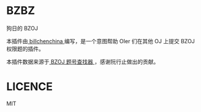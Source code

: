 # BZBZ

狗日的 BZOJ

本插件由[ billchenchina ](https://github.com/billchenchina)编写，是一个意图帮助 OIer 们在其他 OJ 上提交 BZOJ 权限题的插件。

本插件数据来源于[ BZOJ 题号查找器 ](https://ruanx.pw/bzojch/bzojno.html)，感谢阮行止做出的贡献。

# LICENCE

MIT